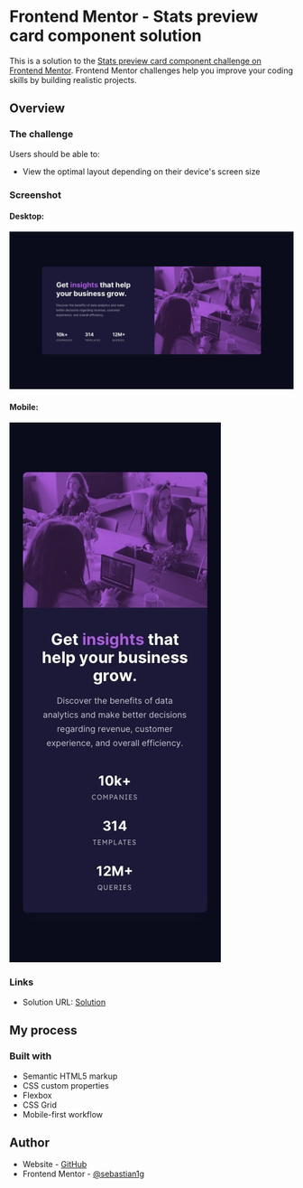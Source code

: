 # Frontend Mentor - Stats preview card component solution

This is a solution to the [Stats preview card component challenge on Frontend Mentor](https://www.frontendmentor.io/challenges/stats-preview-card-component-8JqbgoU62). Frontend Mentor challenges help you improve your coding skills by building realistic projects. 


## Overview

### The challenge

Users should be able to:

- View the optimal layout depending on their device's screen size

### Screenshot
#### Desktop:
![](./images/desktop-design.jpg)

#### Mobile:
![](./images/mobile-design.jpg)


### Links

- Solution URL: [Solution](https://64e8f0eb067a022ef026a857--golden-bavarois-7e2b01.netlify.app/)

## My process

### Built with

- Semantic HTML5 markup
- CSS custom properties
- Flexbox
- CSS Grid
- Mobile-first workflow

## Author

- Website - [GitHub](https://github.com/sebastianguanque)
- Frontend Mentor - [@sebastian1g](https://www.frontendmentor.io/profile/sebastian1g)

